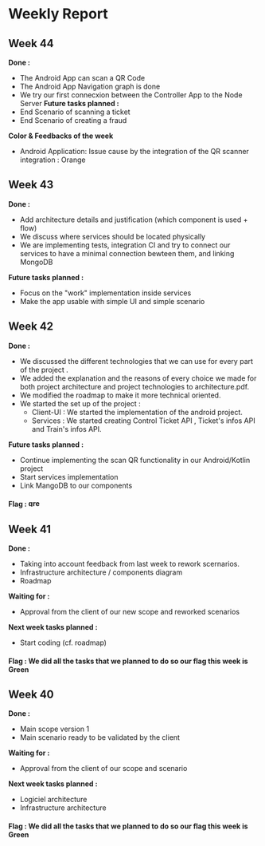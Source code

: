 # Weekly  Report

## Week 44
**Done :**
- The Android App can scan a QR Code 
- The Android App Navigation graph is done 
- We try our first connecxion between the Controller App to the Node Server
**Future tasks planned :**
- End Scenario of scanning a ticket
- End Scenario of creating a fraud

**Color & Feedbacks of the week**
- Android Application: Issue cause by the integration of the QR scanner integration : Orange

## Week 43
**Done :**
- Add architecture details and justification (which component is used + flow)
- We discuss where services should be located physically
- We are implementing tests, integration CI and try to connect our services to have a minimal connection bewteen them, and linking MongoDB

 **Future tasks planned :**
 - Focus on the "work" implementation inside services
 - Make the app usable with simple UI and simple scenario

## Week 42
**Done :**
 - We discussed the different technologies that we can use for every part of the project .
 - We added the explanation and the reasons of every choice we made for both project architecture and project technologies to architecture.pdf. 
 - We modified the roadmap to make it more technical oriented.
 - We started the set up of the project : 
     * Client-UI : We started the implementation of the android project. 
     * Services : We started creating Control Ticket API , Ticket's infos API and Train's infos API. 

 **Future tasks planned :**
 - Continue implementing the scan QR functionality in our Android/Kotlin project
 - Start services implementation
 - Link MangoDB to our components
 
 
 #### Flag : <img alt="green" src="https://upload.wikimedia.org/wikipedia/commons/d/de/Color-Green.JPG" width="25" height="15"/>

## Week 41
**Done :**
 - Taking into account feedback from last week to rework scernarios.
 - Infrastructure architecture / components diagram
 - Roadmap
 
 **Waiting for :**
 - Approval from the client of our new scope and reworked scenarios

 **Next week tasks planned :**
 - Start coding (cf. roadmap)
 
 #### Flag : We did all the tasks that we planned to do so our flag this week is Green
## Week 40
**Done :**
 - Main scope version 1
 - Main scenario ready to be validated by the client
 
 **Waiting for :**
 - Approval from the client of our scope and scenario

 **Next week tasks planned :**
 - Logiciel architecture
 - Infrastructure architecture
 
 #### Flag : We did all the tasks that we planned to do so our flag this week is Green
